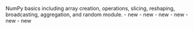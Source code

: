 NumPy basics including array creation, operations, slicing, reshaping, broadcasting, aggregation, and random module. - new - new - new - new - new - new